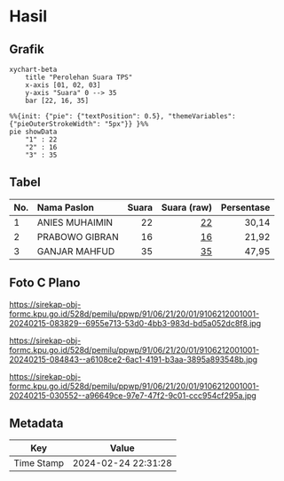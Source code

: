 # Hasil

## Grafik

```mermaid
xychart-beta
    title "Perolehan Suara TPS"
    x-axis [01, 02, 03]
    y-axis "Suara" 0 --> 35
    bar [22, 16, 35]
```

```mermaid
%%{init: {"pie": {"textPosition": 0.5}, "themeVariables": {"pieOuterStrokeWidth": "5px"}} }%%
pie showData
    "1" : 22
    "2" : 16
    "3" : 35
```

## Tabel

| No. | Nama Paslon    | Suara | Suara (raw) | Persentase |
|:--- |:-------------- | -----:| -----------:| ----------:|
| 1   | ANIES MUHAIMIN | 22    | [22][p-1]   | 30,14      |
| 2   | PRABOWO GIBRAN | 16    | [16][p-2]   | 21,92      |
| 3   | GANJAR MAHFUD  | 35    | [35][p-3]   | 47,95      |


[p-1]: https://github.com/gigit-pemilu/pemilu-2024-91-papua/blob/main/pilpres/hitung-suara/sub/91-papua/sub/06-biak-numfor/sub/21-bondifuar/sub/2001-wopes/sub/001-tps/sub/paslon-1.txt
[p-2]: https://github.com/gigit-pemilu/pemilu-2024-91-papua/blob/main/pilpres/hitung-suara/sub/91-papua/sub/06-biak-numfor/sub/21-bondifuar/sub/2001-wopes/sub/001-tps/sub/paslon-2.txt
[p-3]: https://github.com/gigit-pemilu/pemilu-2024-91-papua/blob/main/pilpres/hitung-suara/sub/91-papua/sub/06-biak-numfor/sub/21-bondifuar/sub/2001-wopes/sub/001-tps/sub/paslon-3.txt

## Foto C Plano

https://sirekap-obj-formc.kpu.go.id/528d/pemilu/ppwp/91/06/21/20/01/9106212001001-20240215-083829--6955e713-53d0-4bb3-983d-bd5a052dc8f8.jpg

https://sirekap-obj-formc.kpu.go.id/528d/pemilu/ppwp/91/06/21/20/01/9106212001001-20240215-084843--a6108ce2-6ac1-4191-b3aa-3895a893548b.jpg

https://sirekap-obj-formc.kpu.go.id/528d/pemilu/ppwp/91/06/21/20/01/9106212001001-20240215-030552--a96649ce-97e7-47f2-9c01-ccc954cf295a.jpg


## Metadata

| Key        | Value               |
| ---------- | ------------------- |
| Time Stamp | 2024-02-24 22:31:28 |



